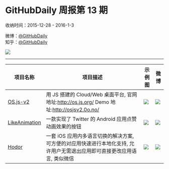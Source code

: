 # GitHubDaily 周报第 13 期

收纳时间：2015-12-28 - 2016-1-3

微博：[@GitHubDaily](https://weibo.com/GitHubDaily)    
知乎：[@GitHubDaily](https://www.zhihu.com/people/githubdaily)

![](https://raw.githubusercontent.com/GitHubDaily/GitHubDaily/master/assets/weixin.png)

---

项目名称 | 项目描述 | 示例图 | 微博
--- | --- | --- | ---
[OS.js-v2](https://github.com/andersevenrud/OS.js-v2) | 用 JS 搭建的 Cloud/Web 桌面平台, 官网地址:http://os.js.org/ Demo 地址:http://osjsv2.0o.no/ | ![](http://ww4.sinaimg.cn/large/006fiYtfjw1ezmjuug3ghj31hc0u0kdv.jpg) | [![](https://raw.githubusercontent.com/GitHubDaily/GitHubDaily/master/assets/sina_logo.png)](https://weibo.com/5722964389/DbrSd4Vda)
[LikeAnimation](https://github.com/frogermcs/LikeAnimation) | 一款实现了 Twitter 的 Android 应用点赞动画效果的按钮 | ![](http://ww1.sinaimg.cn/large/006fiYtfjw1ezfttheol0g305b05bt9p.gif) | [![](https://raw.githubusercontent.com/GitHubDaily/GitHubDaily/master/assets/sina_logo.png)](https://weibo.com/5722964389/DaGyTb9aX)
[Hodor](https://github.com/Aufree/Hodor) | 一套 iOS 应用内多语言切换的解决方案, 可方便的对应用快速进行本地化支持, 允许用户无需退出应用即可直接更改应用语言, 类似微信 | ![](http://ww1.sinaimg.cn/large/006fiYtfjw1eze5qlvtqpj31kw12mn1p.jpg) | [![](https://raw.githubusercontent.com/GitHubDaily/GitHubDaily/master/assets/sina_logo.png)](https://weibo.com/5722964389/DaxeT6hof)
